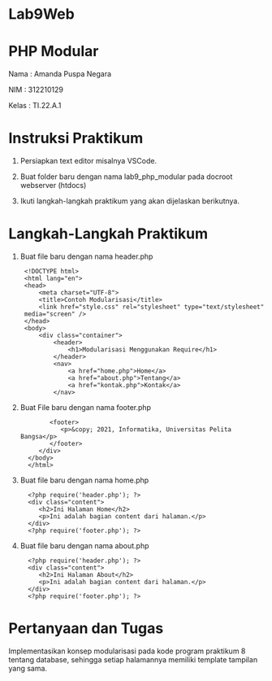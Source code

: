 # Lab9Web

# PHP Modular

Nama : Amanda Puspa Negara

NIM : 312210129

Kelas : TI.22.A.1


# Instruksi Praktikum

1. Persiapkan text editor misalnya VSCode.

2. Buat folder baru dengan nama lab9_php_modular pada docroot webserver (htdocs)
   
3. Ikuti langkah-langkah praktikum yang akan dijelaskan berikutnya.

# Langkah-Langkah Praktikum

1. Buat file baru dengan nama header.php

        <!DOCTYPE html>
        <html lang="en">
        <head>
            <meta charset="UTF-8">
            <title>Contoh Modularisasi</title>
            <link href="style.css" rel="stylesheet" type="text/stylesheet"
        media="screen" />
        </head>
        <body>
            <div class="container">
                <header>
                    <h1>Modularisasi Menggunakan Require</h1>
                </header>
                <nav>
                    <a href="home.php">Home</a>
                    <a href="about.php">Tentang</a>
                    <a href="kontak.php">Kontak</a>
                </nav>

2. Buat File baru dengan nama footer.php

               <footer>
                  <p>&copy; 2021, Informatika, Universitas Pelita Bangsa</p>
               </footer>
            </div>
         </body>
         </html>

3. Buat file baru dengan nama home.php

         <?php require('header.php'); ?>
         <div class="content">
            <h2>Ini Halaman Home</h2>
            <p>Ini adalah bagian content dari halaman.</p>
         </div>
         <?php require('footer.php'); ?>

4. Buat file baru dengan nama about.php

         <?php require('header.php'); ?>
         <div class="content">
            <h2>Ini Halaman About</h2>
            <p>Ini adalah bagian content dari halaman.</p>
         </div>
         <?php require('footer.php'); ?>

  
# Pertanyaan dan Tugas

Implementasikan konsep modularisasi pada kode program praktikum 8 tentang database, sehingga setiap halamannya memiliki template tampilan yang sama.
